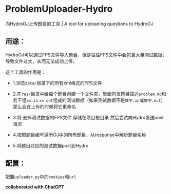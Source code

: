 # ProblemUploader-Hydro
向HydroOJ上传题目的工具 | A tool for uploading questions to HydroOJ

## 用途：

HydroOJ可以通过FPS文件导入题目，但是往往FPS文件中会包含大量测试数据，导致文件过大，从而无法成功上传。

这个工具的作用是：

+ 1.浏览`data/`目录下的所有xml格式的FPS文件

+ 2.在`res/`目录中给每个题目创建一个文件夹，里面包含题目描述`problem.md`和若干组`xx.in` `xx.out`组成的测试数据（如果测试数据不是`数字.in`或`数字.out`）那么会在上传的时候将它重命名
+ 3.将 去掉测试数据的FPS文件 存储在项目根目录 然后尝试向Hydro发送post请求
+ 4.按照题目编号遍历OJ中的所有题目，从response中解析题目名称
+ 5.将题目对应的测试数据post到Hydro

## 配置：

配置`uploader.py`中的`cookies`和`url`



**collaborated with ChatGPT**

